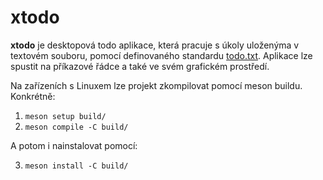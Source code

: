 # xtodo

**xtodo** je desktopová todo aplikace, která pracuje s úkoly uloženýma v textovém souboru, pomocí definovaného standardu [todo.txt](https://github.com/todotxt/todo.txt). Aplikace lze spustit na příkazové řádce a také ve svém grafickém prostředí.

Na zařízeních s Linuxem lze projekt zkompilovat pomocí meson buildu. Konkrétně:

1. `meson setup build/`
2. `meson compile -C build/`

A potom i nainstalovat pomocí:

3. `meson install -C build/`

